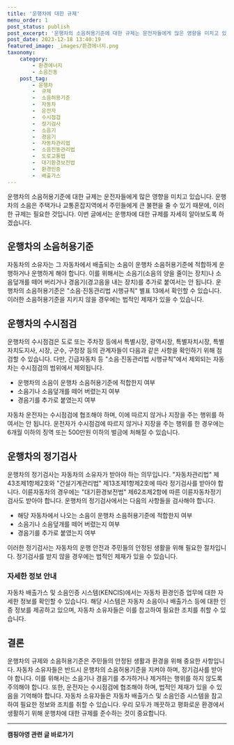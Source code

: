 ```yaml
---
title: '운행차에 대한 규제'
menu_order: 1
post_status: publish
post_excerpt: '운행차의 소음허용기준에 대한 규제는 운전자들에게 많은 영향을 미치고 있습니다. 운행차의 소음은 주택가나 교통혼잡지역에서 주민들에게 큰 불편을 줄 수 있기 때문에, 이러한 규제는 필요한 것입니다. 이번 글에서는 운행차에 대한 규제를 자세히 알아보도록 하겠습니다.'
post_date: 2023-12-18 13:40:19
featured_image: _images/환경에너지.png
taxonomy:
    category:
        - 환경에너지
        - 소음진동
    post_tag:
        - 운행차
        -  규제
        -  소음허용기준
        -  자동차
        -  운전자
        -  수시점검
        -  정기검사
        -  소음기
        -  경음기
        -  자동차관리법
        -  소음진동관리법
        -  도로교통법
        -  대기환경보전법
        -  환경인증
        -  배출가스
---
```



운행차의 소음허용기준에 대한 규제는 운전자들에게 많은 영향을 미치고 있습니다. 운행차의 소음은 주택가나 교통혼잡지역에서 주민들에게 큰 불편을 줄 수 있기 때문에, 이러한 규제는 필요한 것입니다. 이번 글에서는 운행차에 대한 규제를 자세히 알아보도록 하겠습니다.

## 운행차의 소음허용기준

자동차의 소유자는 그 자동차에서 배출되는 소음이 운행차 소음허용기준에 적합하게 운행하거나 운행하게 해야 합니다. 이를 위해서는 소음기(소음의 양을 줄이는 장치)나 소음덮개를 떼어 버리거나 경음기(경고음을 내는 장치)를 추가로 붙여서는 안 됩니다. 운행차의 소음허용기준은 "소음·진동관리법 시행규칙" 별표 13에서 확인할 수 있습니다. 이러한 소음허용기준을 지키지 않을 경우에는 법적인 제재가 있을 수 있습니다.

## 운행차의 수시점검

운행차의 수시점검은 도로 또는 주차장 등에서 특별시장, 광역시장, 특별자치시장, 특별자치도지사, 시장, 군수, 구청장 등의 관계자들이 다음과 같은 사항을 확인하기 위해 점검할 수 있습니다. 다만, 긴급자동차 등 "소음·진동관리법 시행규칙"에서 제외되는 자동차는 수시점검의 범위에서 제외됩니다.

- 운행차의 소음이 운행차 소음허용기준에 적합한지 여부
- 소음기나 소음덮개를 떼어 버렸는지 여부
- 경음기를 추가로 붙였는지 여부

자동차 운전자는 수시점검에 협조해야 하며, 이에 따르지 않거나 지장을 주는 행위를 하여서는 안 됩니다. 운전자가 수시점검에 따르지 않거나 지장을 주는 행위를 한 경우에는 6개월 이하의 징역 또는 500만원 이하의 벌금에 처해질 수 있습니다.

## 운행차의 정기검사

운행차의 정기검사는 자동차의 소유자가 받아야 하는 의무입니다. "자동차관리법" 제43조제1항제2호와 "건설기계관리법" 제13조제1항제2호에 따라 정기검사를 받아야 합니다. 이륜자동차의 경우에는 "대기환경보전법" 제62조제2항에 따른 이륜자동차정기검사도 받아야 합니다. 운행차의 정기검사에서는 다음의 사항들을 검사해야 합니다.

- 해당 자동차에서 나오는 소음이 운행차 소음허용기준에 적합한지 여부
- 소음기나 소음덮개를 떼어 버렸는지 여부
- 경음기를 추가로 붙였는지 여부

이러한 정기검사는 자동차의 운행 안전과 주민들의 안정된 생활을 위해 필요한 절차입니다. 정기검사를 받지 않을 경우에는 법적인 제재가 있을 수 있습니다.

### 자세한 정보 안내

자동차 배출가스 및 소음인증 시스템(KENCIS)에서는 자동차 환경인증 업무에 대한 자세한 정보를 확인할 수 있습니다. 해당 시스템은 자동차 소음이나 배출가스 등에 대한 인증 정보를 제공하고 있으며, 자동차 소유자들은 이를 참고하여 필요한 조치를 취할 수 있습니다.

## 결론

운행차의 규제와 소음허용기준은 주민들의 안정된 생활과 환경을 위해 중요한 사항입니다. 자동차 소유자들은 반드시 운행차의 소음허용기준을 지켜야 하며, 정기검사를 받아야 합니다. 이를 위해서는 소음기나 경음기를 추가하거나 제거하는 행위를 하지 않도록 주의해야 합니다. 또한, 운전자는 수시점검에 협조해야 하며, 법적인 제재가 있을 수 있음을 기억해야 합니다. 자동차 소유자들은 자동차 배출가스 및 소음인증 시스템을 참고하여 필요한 정보와 조치를 취할 수 있습니다. 우리 모두가 깨끗하고 평화로운 환경에서 생활하기 위해 운행차에 대한 규제를 준수하는 것이 중요합니다.
<!-- wp:separator -->
<hr class="wp-block-separator has-alpha-channel-opacity"/>
<!-- /wp:separator -->

<!-- wp:group {"backgroundColor":"base","layout":{"type":"constrained"}} -->
<div class="wp-block-group has-base-background-color has-background"><!-- wp:paragraph {"align":"center","fontSize":"medium"} -->
<p class="has-text-align-center has-large-font-size"><strong>캠핑야영 관련 글 바로가기</strong></p>
<!-- /wp:paragraph -->


<!-- wp:latest-posts
{"categories":[{"id":16146,"count":19,"description":"","link":"https://uknowlaw.com/category/%ec%ba%a0%ed%95%91%ec%95%bc%ec%98%81/","name":"캠핑야영","slug":"캠핑야영","taxonomy":"category","parent":0,"meta":[],"_links":{"self":[{"href":"https://uknowlaw.com/wp-json/wp/v2/categories/16146"}],"collection":[{"href":"https://uknowlaw.com/wp-json/wp/v2/categories"}],"about":[{"href":"https://uknowlaw.com/wp-json/wp/v2/taxonomies/category"}],"wp:post_type":[{"href":"https://uknowlaw.com/wp-json/wp/v2/posts?categories=16146"}],"curies":[{"name":"wp","href":"https://api.w.org/{rel}","templated":true}]}}],"postsToShow":100,"excerptLength":28,"postLayout":"grid","columns":2,"featuredImageAlign":"left","featuredImageSizeSlug":"large","fontSize":"small"} /--></div>
<!-- /wp:group -->